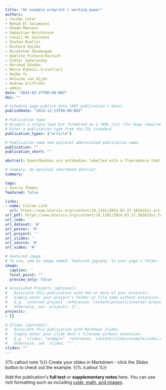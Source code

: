 ```yaml
---
title: "An example preprint / working paper"
authors:
- Jordan Cater
- Nehad El Salamouni
- Ghada Mansour
- Sebastian Hutchinson
- Conall Mc Guinness
- Stefan Mueller
- Richard Spinks
- Nirukshan Shanmugam
- Adeline Pichard-Kostuch
- Viktor Zahoransky
- Harshad Ghodke
- Marco Ribezzi-Crivellari
- Haibo Yu
- Antoine van Oijen
- Andrew Griffiths
- admin
date: "2024-03-27T00:00:00Z"
doi: ""

# Schedule page publish date (NOT publication's date).
publishDate: "2024-12-23T00:00:00Z"

# Publication type.
# Accepts a single type but formatted as a YAML list (for Hugo requirements).
# Enter a publication type from the CSL standard.
publication_types: ["article"]

# Publication name and optional abbreviated publication name.
publication: ""
publication_short: ""

abstract: Quenchbodies are antibodies labelled with a fluorophore that increases in intensity upon antigen binding, which makes them promising candidates for the development of diagnostic or other immunoassays requiring antigen quantification. Quenchbodies based on camelid nanobodies are particularly attractive for rapid development of immunoassays against molecular antigens of interest, due to their small size, ease of expression, high stability, rapid evolvability, and amenability to protein engineering. However, current nanobody-based quenchbodies typically display only modest fluorescence increases when binding to protein antigens (<= 1.1{\textendash}1.7-fold), with few examples reaching \&gt; 2-fold. In contrast to single-chain variable region (scFv; 32 kDa) or antigen-binding fragment (Fab; 50 kDa) quenchbodies, where semi-conserved tryptophans at the VH-VL interface quench the fluorophore, here we show that tryptophan residues in the nanobody complementarity-determining regions (CDRs) are critical to fluorescence antigen detection. This informed the development of a synthetic convex-binding nanobody library containing conserved tryptophans in the CDRs, which was used for the in vitro selection and affinity maturation of novel quenchbodies against human inflammatory cytokine interleukin 6 (IL6). Initial in silico modelling and biochemical analyses showed that existing nanobodies for maltose-binding protein (MBP) and lysozyme could be converted into quenchbodies (Qb-MBP and Qb-Lys), with fluorescence fold-increases of 1.5 and 1.3, respectively, when recognising their cognate antigen. Rational mutational substitution of tryptophans into the CDR-region of the quenchbodies resulted in fluorescence fold-increases of 1.9 and 1.6 for Qb-MBP (Y59W/Y114W) and Qb-Lys (Y110W), respectively, supporting the importance of CDR-based tryptophans in the nanobody quenchbody mechanism. A synthetic nanobody library containing conserved CDR-based tryptophans was then created, selected, and affinity matured using a completely in vitro SNAP-display system, yielding quenchbodies against interleukin-6 (IL6) with enhanced fluorescence fold-increases of 1.5{\textendash}2.4 (EC50 = 20{\textendash}1,113 nM binding affinity). The ease and speed by which nanobody-based quenchbodies can be discovered using this completely in vitro selection strategy based on a single synthetic library, makes this a very attractive approach to develop immunoassays for detection of a wide range of molecular targets, including proteins.

# Summary. An optional shortened abstract.
summary: 

tags:
- Source Themes
featured: false

links:
- name: Custom Link
  url: https://www.biorxiv.org/content/10.1101/2024.03.27.582625v1.article-info
url_pdf: https://www.biorxiv.org/content/10.1101/2024.03.27.582625v1.full.pdf
url_code: ''
url_dataset: '#'
url_poster: '#'
url_project: ''
url_slides: ''
url_source: '#'
url_video: '#'

# Featured image
# To use, add an image named `featured.jpg/png` to your page's folder. 
image:
  caption: ''
  focal_point: ""
  preview_only: false

# Associated Projects (optional).
#   Associate this publication with one or more of your projects.
#   Simply enter your project's folder or file name without extension.
#   E.g. `internal-project` references `content/project/internal-project/index.md`.
#   Otherwise, set `projects: []`.
projects:
- []

# Slides (optional).
#   Associate this publication with Markdown slides.
#   Simply enter your slide deck's filename without extension.
#   E.g. `slides: "example"` references `content/slides/example/index.md`.
#   Otherwise, set `slides: ""`.
slides: ""
---
```


{{% callout note %}}
Create your slides in Markdown - click the *Slides* button to check out the example.
{{% /callout %}}

Add the publication's **full text** or **supplementary notes** here. You can use rich formatting such as including [code, math, and images](https://docs.hugoblox.com/content/writing-markdown-latex/).
